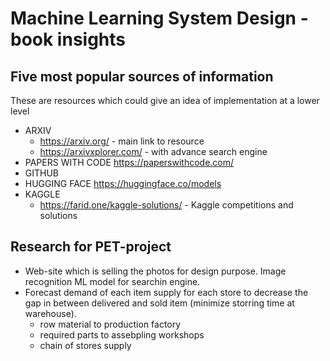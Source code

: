 # Machine Learning System Design - book insights
## Five most popular sources of information
These are resources which could give an idea of implementation at a lower level
- ARXIV
  - https://arxiv.org/ - main link to resource 
  - https://arxivxplorer.com/ - with advance search engine
- PAPERS WITH CODE https://paperswithcode.com/
- GITHUB
- HUGGING FACE https://huggingface.co/models
- KAGGLE
  - https://farid.one/kaggle-solutions/ - Kaggle competitions and solutions
## Research for PET-project
- Web-site which is selling the photos for design purpose. Image recognition ML model for searchin engine.
- Forecast demand of each item supply for each store to decrease the gap in between delivered and sold item (minimize storring time at warehouse).
  - row material to production factory
  - required parts to assebpling workshops
  - chain of stores supply
